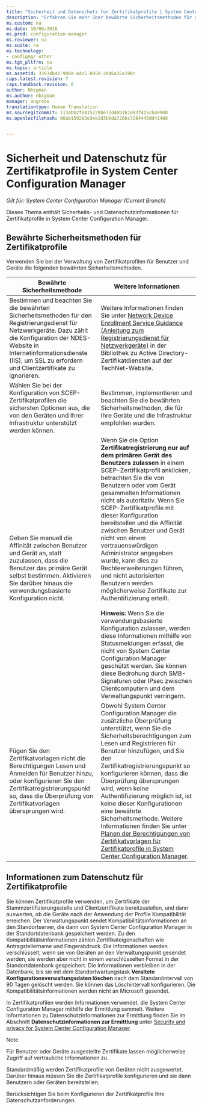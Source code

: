 ```yaml
---
title: "Sicherheit und Datenschutz für Zertifikatprofile | System Center Configuration Manager"
description: "Erfahren Sie mehr über bewährte Sicherheitsmethoden für die Verwaltung von Zertifikatprofilen für Benutzer und Geräte in System Center Configuration Manager."
ms.custom: na
ms.date: 10/06/2016
ms.prod: configuration-manager
ms.reviewer: na
ms.suite: na
ms.technology:
- configmgr-other
ms.tgt_pltfrm: na
ms.topic: article
ms.assetid: 3393db41-900a-44c5-b950-2d46a35a198c
caps.latest.revision: 7
caps.handback.revision: 0
author: Nbigman
ms.author: nbigman
manager: angrobe
translationtype: Human Translation
ms.sourcegitcommit: 1134bb2f04152288e72d40b1b1083f415cb4e900
ms.openlocfilehash: 06ab159203e3ee2d3b6da726bc7264445dd41488


---
```

# <a name="security-and-privacy-for-certificate-profiles-in-system-center-configuration-manager"></a>Sicherheit und Datenschutz für Zertifikatprofile in System Center Configuration Manager

*Gilt für: System Center Configuration Manager (Current Branch)*

Dieses Thema enthält Sicherheits- und Datenschutzinformationen für Zertifikatprofile in System Center Configuration Manager.  

##  <a name="a-namebkmksecurityremoteconnectionsa-security-best-practices-for-certificate-profiles"></a><a name="BKMK_Security_RemoteConnections"></a> Bewährte Sicherheitsmethoden für Zertifikatprofile  
 Verwenden Sie bei der Verwaltung von Zertifikatprofilen für Benutzer und Geräte die folgenden bewährten Sicherheitsmethoden.  

|Bewährte Sicherheitsmethode|Weitere Informationen|  
|----------------------------|----------------------|  
|Bestimmen und beachten Sie die bewährten Sicherheitsmethoden für den Registrierungsdienst für Netzwerkgeräte. Dazu zählt die Konfiguration der NDES-Website in Internetinformationsdienste (IIS), um SSL zu erfordern und Clientzertifikate zu ignorieren.|Weitere Informationen finden Sie unter [Network Device Enrollment Service Guidance (Anleitung zum Registrierungsdienst für Netzwerkgeräte)](http://go.microsoft.com/fwlink/p/?LinkId=309016) in der Bibliothek zu Active Directory-Zertifikatdiensten auf der TechNet-Website.|  
|Wählen Sie bei der Konfiguration von SCEP-Zertifikatprofilen die sichersten Optionen aus, die von den Geräten und Ihrer Infrastruktur unterstützt werden können.|Bestimmen, implementieren und beachten Sie die bewährten Sicherheitsmethoden, die für Ihre Geräte und die Infrastruktur empfohlen wurden.|  
|Geben Sie manuell die Affinität zwischen Benutzer und Gerät an, statt zuzulassen, dass die Benutzer das primäre Gerät selbst bestimmen. Aktivieren Sie darüber hinaus die verwendungsbasierte Konfiguration nicht.|Wenn Sie die Option **Zertifikatregistrierung nur auf dem primären Gerät des Benutzers zulassen** in einem SCEP-Zertifikatprofil anklicken, betrachten Sie die von Benutzern oder vom Gerät gesammelten Informationen nicht als autoritativ. Wenn Sie SCEP-Zertifikatprofile mit dieser Konfiguration bereitstellen und die Affinität zwischen Benutzer und Gerät nicht von einem vertrauenswürdigen Administrator angegeben wurde, kann dies zu Rechteerweiterungen führen, und nicht autorisierten Benutzern werden möglicherweise Zertifikate zur Authentifizierung erteilt.<br /><br /> **Hinweis:** Wenn Sie die verwendungsbasierte Konfiguration zulassen, werden diese Informationen mithilfe von Statusmeldungen erfasst, die nicht von System Center Configuration Manager geschützt werden. Sie können diese Bedrohung durch SMB-Signaturen oder IPsec zwischen Clientcomputern und dem Verwaltungspunkt verringern.|  
|Fügen Sie den Zertifikatvorlagen nicht die Berechtigungen Lesen und Anmelden für Benutzer hinzu, oder konfigurieren Sie den Zertifikatregistrierungspunkt so, dass die Überprüfung von Zertifikatvorlagen übersprungen wird.|Obwohl System Center Configuration Manager die zusätzliche Überprüfung unterstützt, wenn Sie die Sicherheitsberechtigungen zum Lesen und Registrieren für Benutzer hinzufügen, und Sie den Zertifikatregistrierungspunkt so konfigurieren können, dass die Überprüfung übersprungen wird, wenn keine Authentifizierung möglich ist, ist keine dieser Konfigurationen eine bewährte Sicherheitsmethode. Weitere Informationen finden Sie unter [Planen der Berechtigungen von Zertifikatvorlagen für Zertifikatprofile in System Center Configuration Manager](../../protect/plan-design/planning-for-certificate-template-permissions.md).|  

## <a name="privacy-information-for-certificate-profiles"></a>Informationen zum Datenschutz für Zertifikatprofile  
 Sie können Zertifikatprofile verwenden, um Zertifikate der Stammzertifizierungsstelle und Clientzertifikate bereitzustellen, und dann auswerten, ob die Geräte nach der Anwendung der Profile Kompatibilität erreichen. Der Verwaltungspunkt sendet Kompatibilitätsinformationen an den Standortserver, die dann von System Center Configuration Manager in der Standortdatenbank gespeichert werden. Zu den Kompatibilitätsinformationen zählen Zertifikateigenschaften wie Antragstellername und Fingerabdruck. Die Informationen werden verschlüsselt, wenn sie von Geräten an den Verwaltungspunkt gesendet werden, sie werden aber nicht in einem verschlüsselten Format in der Standortdatenbank gespeichert. Die Informationen verbleiben in der Datenbank, bis sie mit dem Standortwartungstask **Veraltete Konfigurationsverwaltungsdaten löschen** nach dem Standardintervall von 90 Tagen gelöscht werden. Sie können das Löschintervall konfigurieren. Die Kompatibilitätsinformationen werden nicht an Microsoft gesendet.  

 In Zertifikatprofilen werden Informationen verwendet, die System Center Configuration Manager mithilfe der Ermittlung sammelt. Weitere Informationen zu Datenschutzinformationen zur Ermittlung finden Sie im Abschnitt **Datenschutzinformationen zur Ermittlung** unter [Security and privacy for System Center Configuration Manager](../../core/plan-design/security/security-and-privacy.md).  

> [!NOTE]  
>  Für Benutzer oder Geräte ausgestellte Zertifikate lassen möglicherweise Zugriff auf vertrauliche Informationen zu.  

 Standardmäßig werden Zertifikatprofile von Geräten nicht ausgewertet. Darüber hinaus müssen Sie die Zertifikatprofile konfigurieren und sie dann Benutzern oder Geräten bereitstellen.  

 Berücksichtigen Sie beim Konfigurieren der Zertifikatprofile Ihre Datenschutzanforderungen.  



<!--HONumber=Nov16_HO1-->


